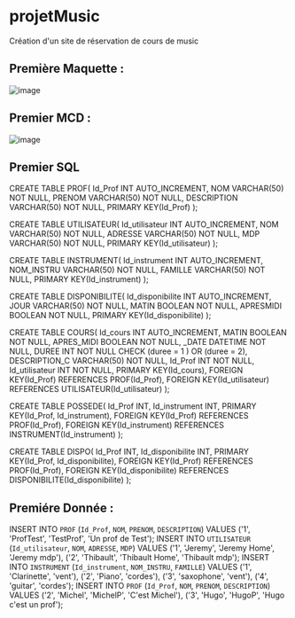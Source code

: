 # projetMusic
Création d'un site de réservation de cours de music

## Première Maquette :

![image](https://user-images.githubusercontent.com/82157014/206127800-bcda31d2-5794-4725-a68f-44ab0f41b996.png)

## Premier MCD :

  ![image](https://user-images.githubusercontent.com/82157014/206128912-7b1f4d49-dd7c-4b6a-b516-af567dae6ec8.png)
  
## Premier SQL
CREATE TABLE PROF(
   Id_Prof INT AUTO_INCREMENT,
   NOM VARCHAR(50) NOT NULL,
   PRENOM VARCHAR(50) NOT NULL,
   DESCRIPTION VARCHAR(50) NOT NULL,
   PRIMARY KEY(Id_Prof)
);

CREATE TABLE UTILISATEUR(
   Id_utilisateur INT AUTO_INCREMENT,
   NOM VARCHAR(50) NOT NULL,
   ADRESSE VARCHAR(50) NOT NULL,
   MDP VARCHAR(50) NOT NULL,
   PRIMARY KEY(Id_utilisateur)
);

CREATE TABLE INSTRUMENT(
   Id_instrument INT AUTO_INCREMENT,
   NOM_INSTRU VARCHAR(50) NOT NULL,
   FAMILLE VARCHAR(50) NOT NULL,
   PRIMARY KEY(Id_instrument)
);

CREATE TABLE DISPONIBILITE(
   Id_disponibilite INT AUTO_INCREMENT,
   JOUR VARCHAR(50) NOT NULL,
   MATIN BOOLEAN NOT NULL,
   APRESMIDI BOOLEAN NOT NULL,
   PRIMARY KEY(Id_disponibilite)
);

CREATE TABLE COURS(
   Id_cours INT AUTO_INCREMENT,
   MATIN BOOLEAN NOT NULL,
   APRES_MIDI BOOLEAN NOT NULL,
   _DATE DATETIME NOT NULL,
   DUREE INT NOT NULL CHECK (duree = 1 ) OR (duree = 2),
   DESCRIPTION_C VARCHAR(50) NOT NULL,
   Id_Prof INT NOT NULL,
   Id_utilisateur INT NOT NULL,
   PRIMARY KEY(Id_cours),
   FOREIGN KEY(Id_Prof) REFERENCES PROF(Id_Prof),
   FOREIGN KEY(Id_utilisateur) REFERENCES UTILISATEUR(Id_utilisateur)
);

CREATE TABLE POSSEDE(
   Id_Prof INT,
   Id_instrument INT,
   PRIMARY KEY(Id_Prof, Id_instrument),
   FOREIGN KEY(Id_Prof) REFERENCES PROF(Id_Prof),
   FOREIGN KEY(Id_instrument) REFERENCES INSTRUMENT(Id_instrument)
);

CREATE TABLE DISPO(
   Id_Prof INT,
   Id_disponibilite INT,
   PRIMARY KEY(Id_Prof, Id_disponibilite),
   FOREIGN KEY(Id_Prof) REFERENCES PROF(Id_Prof),
   FOREIGN KEY(Id_disponibilite) REFERENCES DISPONIBILITE(Id_disponibilite)
);

## Premiére Donnée :
INSERT INTO `PROF` (`Id_Prof`, `NOM`, `PRENOM`, `DESCRIPTION`) VALUES ('1', 'ProfTest', 'TestProf', 'Un prof de Test');
INSERT INTO `UTILISATEUR` (`Id_utilisateur`, `NOM`, `ADRESSE`, `MDP`) VALUES ('1', 'Jeremy', 'Jeremy Home', 'Jeremy mdp'), ('2', 'Thibault', 'Thibault Home', 'Thibault mdp');
INSERT INTO `INSTRUMENT` (`Id_instrument`, `NOM_INSTRU`, `FAMILLE`) VALUES ('1', 'Clarinette', 'vent'), ('2', 'Piano', 'cordes'), ('3', 'saxophone', 'vent'), ('4', 'guitar', 'cordes');
INSERT INTO `PROF` (`Id_Prof`, `NOM`, `PRENOM`, `DESCRIPTION`) VALUES ('2', 'Michel', 'MichelP', 'C\'est Michel'), ('3', 'Hugo', 'HugoP', 'Hugo c\'est un prof');
